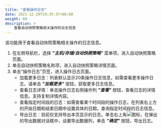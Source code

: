 ```yaml
---
title: "查看操作日志"
date: 2021-12-29T19:35:37+08:00
weight: 60
description: >
    查看自动快照策略相关操作的日志信息
---
```



该功能用于查看自动快照策略相关操作的日志信息。

1. 在左侧导航栏，选择 **_"主机/存储/自动快照策略"_** 菜单项，进入自动快照策略页面。
2. 单击自动快照策略名称项，进入自动快照策略详情页面。
2. 单击“操作日志”页签，进入操作日志页面。
    - 加载更多日志：列表默认显示20条操作日志信息，如需查看更多操作日志，请单击 **_"加载更多"_** 按钮，获取更多日志信息。
    - 查看日志详情：单击操作日志右侧操作列 **_"查看"_** 按钮，查看日志的详情信息。支持复制详情内容。
    - 查看指定时间段的日志：如需查看某个时间段的操作日志，在列表右上方的开始日期和结束日期中设置具体的日期，查询指定时间段的日志信息。
    - 导出日志：目前仅支持导出本页显示的日志。单击右上角![](../../../../images/download.png)图标，在弹出的导出数据对话框中，设置导出数据列，单击 **_"确定"_** 按钮，导出日志。